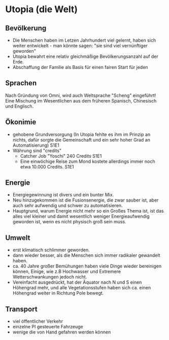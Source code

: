 # Utopia (die Welt)



## Bevölkerung

- Die Menschen haben im Letzen Jahrhundert viel gelernt, haben sich weiter entwickelt - man könnte sagen: "sie sind viel vernünftiger geworden"
- Utopia bewahrt eine relativ gleichmäßige Bevölkerungsanzahl auf der Erde.
- Abschaffung der Familie als Basis für einen fairen Start für jeden

## Sprachen

Nach Gründung von Omni, wird auch Weltsprache "Scheng" eingeführt!
Eine Mischung im Wesentlichen aus dem früheren Spanisch, Chinesisch und Englisch.

## Ökonimie

-  gehobene Grundversorgung (In Utopia fehlte es ihm im Prinzip an nichts, dafür sorgte die Gemeinschaft und ein sehr hoher Grad an Automatisierung) S1E1
- Währung sind "credits" 
    - Catcher Job "Yoschi" 240 Credits S1E1
    - Eine einwöchige Reise zum Mond kostete allerdings immer noch etwa 10.000 Credits. S1E1



## Energie

- Energiegewinnung ist divers und ein bunter Mix.
- Neu hinzugekommen ist die Fusionsenergie, die zwar sauber ist, aber auch sehr aufwendig und schwer zu automatisieren.
- Hauptgrund, warum Energie nicht mehr so ein Großes Thema ist, ist das alles viel kleiner und damit wesentlich weniger Energieaufwendig geworden ist, wenn es nicht physisch groß sein muss.



## Umwelt

- erst klimatisch schlimmer geworden.
- dann wieder besser, als die Menschen sich immer radikaler gewandelt haben.
- ca. 40 Jahre großer Bemühungen haben viele Dinge wieder bereinigen können, Einige, wie z.B Hochwasser und Extremere Wetterschwankungen jedoch nicht.
- Vereinfacht ausgedrückt, hat der Äquator nach N und S einen Höhengrad mehr, und alle Vegetationsstufen haben sich ca. einen Höhengrad weiter in Richtung Pole bewegt.



## Transport

- viel öffentlicher Verkehr
- einzelne PI gesteuerte Fahrzeuge
- wenige die von Hand gefahren werden können





